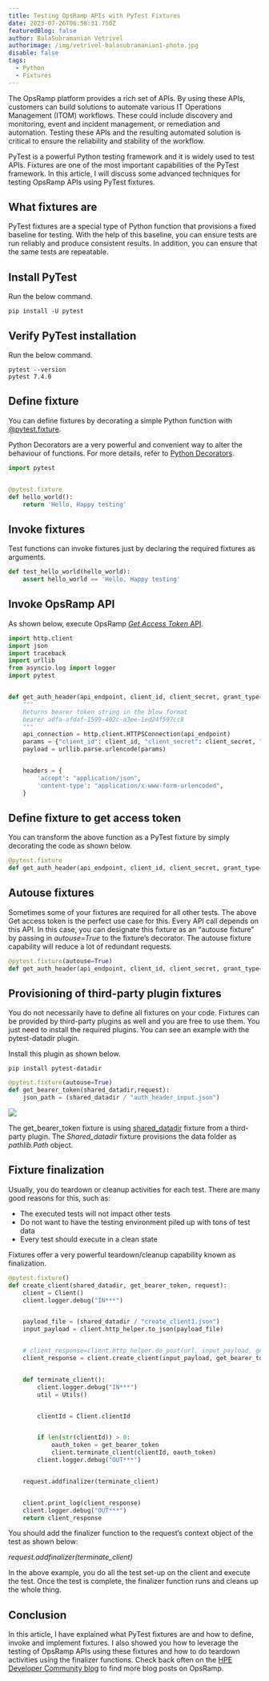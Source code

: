 ```yaml
---
title: Testing OpsRamp APIs with PyTest Fixtures
date: 2023-07-26T06:58:31.750Z
featuredBlog: false
author: BalaSubramanian Vetrivel
authorimage: /img/vetrivel-balasubramanian1-photo.jpg
disable: false
tags:
  - Python
  - Fixtures
---
```

The OpsRamp platform provides a rich set of APIs. By using these APIs, customers can build solutions to automate various IT Operations Management (ITOM) workflows. These could include discovery and monitoring, event and incident management, or remediation and automation. Testing these APIs and the resulting automated solution is critical to ensure the reliability and stability of the workflow.

PyTest is a powerful Python testing framework and it is widely used to test APIs. Fixtures are one of the most important capabilities of the PyTest framework. In this article, I will discuss some advanced techniques for testing OpsRamp APIs using PyTest fixtures.


## What fixtures are
PyTest fixtures are a special type of Python function that provisions a fixed baseline for testing. With the help of this baseline, you can ensure tests are run reliably and produce consistent results. In addition, you can ensure that the same tests are repeatable.


## Install PyTest
Run the below command.


```shell
pip install -U pytest
```


## Verify PyTest installation
Run the below command.


```shell
pytest --version
pytest 7.4.0
```
## Define fixture
You can define fixtures by decorating a simple Python function with [@pytest.fixture](https://docs.pytest.org/en/6.2.x/reference.html#pytest.fixture).


Python Decorators are a very powerful and convenient way to alter the behaviour of functions. For more details, refer to [Python Decorators](https://www.geeksforgeeks.org/decorators-in-python).


```python
import pytest


@pytest.fixture
def hello_world():
    return 'Hello, Happy testing'
```
## Invoke fixtures
Test functions can invoke fixtures just by declaring the required fixtures as arguments.


```python
def test_hello_world(hello_world):
    assert hello_world == 'Hello, Happy testing'
```
## Invoke OpsRamp API
As shown below, execute OpsRamp [*Get Access Token* API](https://develop.opsramp.com/v2/api/auth/tenancy-auth-oauth-token).


```python
import http.client
import json
import traceback
import urllib
from asyncio.log import logger
import pytest


def get_auth_header(api_endpoint, client_id, client_secret, grant_type="client_credentials"):
    """
    Returns bearer token string in the blow format
    bearer adfa-afdaf-1599-402c-a3ee-1ed24f597cc8
    """
    api_connection = http.client.HTTPSConnection(api_endpoint)
    params = {"client_id": client_id, "client_secret": client_secret, "grant_type": "client_credentials"}
    payload = urllib.parse.urlencode(params)


    headers = {
        'accept': "application/json",
        'content-type': "application/x-www-form-urlencoded",
    }
```
## Define fixture to get access token
You can transform the above function as a PyTest fixture by simply decorating the code as shown below.


```python
@pytest.fixture
def get_auth_header(api_endpoint, client_id, client_secret, grant_type="client_credentials"):
```


## Autouse fixtures
Sometimes some of your fixtures are required for all other tests. The above Get access token is the perfect use case for this. Every API call depends on this API. In this case, you can designate this fixture as an “autouse fixture”  by passing in *autouse=True* to the fixture’s decorator. The autouse fixture capability will reduce a lot of redundant requests.


```python
@pytest.fixture(autouse=True)
def get_auth_header(api_endpoint, client_id, client_secret, grant_type="client_credentials"):
```
## Provisioning of third-party plugin fixtures
You do not necessarily have to define all fixtures on your code. Fixtures can be provided by third-party plugins as well and you are free to use them. You just need to install the required plugins. You can see an example with the pytest-datadir plugin.


Install this plugin as shown below.


```shell
pip install pytest-datadir
```


```python
@pytest.fixture(autouse=True)
def get_bearer_token(shared_datadir,request):
    json_path = (shared_datadir / "auth_header_input.json")
```


![](https://lh4.googleusercontent.com/dacTgDdw17BzeyCitShA73WSip9LVtenQoNN-uraaN5tKEU5cA_xP3cEmNPWmTzU3A1HegdoOVvwPbyYqQuoLeEk4W766nIvpBdoTzUdIiT2dXiOQG0_h7atQWS7-T9qvRrieuhlEV84VS15ir11Ocw)


The get\_bearer\_token fixture is using [shared_datadir](https://pypi.org/project/pytest-datadir/) fixture from a third-party plugin. The *Shared_datadir* fixture provisions the data folder as *pathlib.Path* object.


## Fixture finalization
Usually, you do teardown or cleanup activities for each test. There are many good reasons for this, such as:


- The executed tests will not impact other tests
- Do not want to have the testing environment piled up with tons of test data
- Every test should execute in a clean state


Fixtures offer a very powerful teardown/cleanup capability known as finalization.


```python
@pytest.fixture()
def create_client(shared_datadir, get_bearer_token, request):
    client = Client()
    client.logger.debug("IN***")


    payload_file = (shared_datadir / "create_client1.json")
    input_payload = client.http_helper.to_json(payload_file)


    # client_response=client.http_helper.do_post(url, input_payload, get_bearer_token)
    client_response = client.create_client(input_payload, get_bearer_token)


    def terminate_client():
        client.logger.debug("IN***")
        util = Utils()


        clientId = Client.clientId


        if len(str(clientId)) > 0:
            oauth_token = get_bearer_token
            client.terminate_client(clientId, oauth_token)
        client.logger.debug("OUT***")


    request.addfinalizer(terminate_client)


    client.print_log(client_response)
    client.logger.debug("OUT***")
    return client_response


```


You should add the finalizer function to the request’s context object of the test as shown below:


*request.addfinalizer(terminate_client)*


In the above example, you do all the test set-up on the client and execute the test. Once the test is complete, the finalizer function runs and cleans up the whole thing.


## Conclusion
In this article, I have explained what PyTest fixtures are and how to define, invoke and implement fixtures. I also showed you how to leverage the testing of OpsRamp APIs using these fixtures and how to do teardown activities using the finalizer functions. Check back often on the [HPE Developer Community blog](https://developer.hpe.com/blog) to find more blog posts on OpsRamp.




















